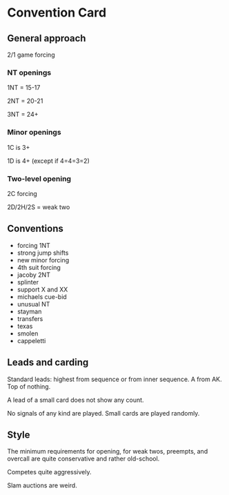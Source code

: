 # Convention Card

## General approach

2/1 game forcing

### NT openings

1NT = 15-17

2NT = 20-21

3NT = 24+

### Minor openings

1C is 3+

1D is 4+ (except if 4=4=3=2)

### Two-level opening

2C forcing

2D/2H/2S = weak two

## Conventions

- forcing 1NT
- strong jump shifts
- new minor forcing
- 4th suit forcing
- jacoby 2NT
- splinter
- support X and XX
- michaels cue-bid
- unusual NT
- stayman
- transfers
- texas
- smolen
- cappeletti

## Leads and carding

Standard leads: highest from sequence or from inner sequence. A from AK. Top of nothing.

A lead of a small card does not show any count.

No signals of any kind are played. Small cards are played randomly.

## Style

The minimum requirements for opening, for weak twos, preempts, and overcall are quite conservative and rather old-school.

Competes quite aggressively.

Slam auctions are weird.
